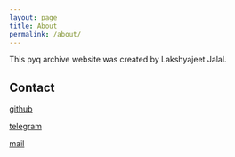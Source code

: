 ```yaml
---
layout: page
title: About
permalink: /about/
---
```


This pyq archive website was created by Lakshyajeet Jalal.

## Contact

[github](https://github.com/MG-LSJ)

[telegram](https://t.me/mglsj)

[mail](mailto:lakshyajeetjalal@duck.com)
